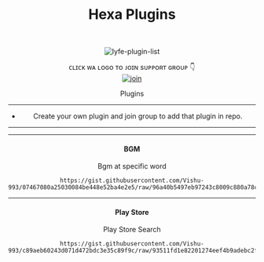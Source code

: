 
<h1 align="center"> Hexa Plugins </h1>
<div align="center">
<br /> 
<p align="center"> <img src="https://komarev.com/ghpvc/?username=Vishu-993&label=Visitors%20count&color=10d9c3&style=plastic" alt="lyfe-plugin-list" /> </p>


ᴄʟɪᴄᴋ ᴡᴀ ʟᴏɢᴏ ᴛᴏ ᴊᴏɪɴ sᴜᴘᴘᴏʀᴛ ɢʀᴏᴜᴘ 👇 
<br> [![join](https://raw.githubusercontent.com/SecktorBot/Brandimages/main/secktor.png)](https://chat.whatsapp.com/HDIU4owtIFa7uQmRtO3NdV)
  <div align="center"  
<h4 align="center">Plugins</h1>

---

- Create your own plugin and join group to add that plugin in repo.

---

---

<h4 align="center">  BGM </h1>

Bgm at specific word 
```
https://gist.githubusercontent.com/Vishu-993/07467080a25030084be448e52ba4e2e5/raw/96a40b5497eb97243c8009c880a78c18118221a2/BGM%2520at%2520specific%2520word
```

---

<h4 align="center">  Play Store </h1>

Play Store Search 
```
https://gist.githubusercontent.com/Vishu-993/c89aeb60243d071d472bdc3e35c89f9c/raw/93511fd1e82201274eef4b9adebc2f4432f2f339/Play%2520Store
```
